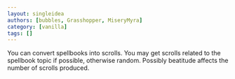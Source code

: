 ```yaml
---
layout: singleidea
authors: [bubbles, Grasshopper, MiseryMyra]
category: [vanilla]
tags: []
---
```

You can convert spellbooks into scrolls. You may get scrolls related to the spellbook topic if possible, otherwise random. Possibly beatitude affects the number of scrolls produced.
